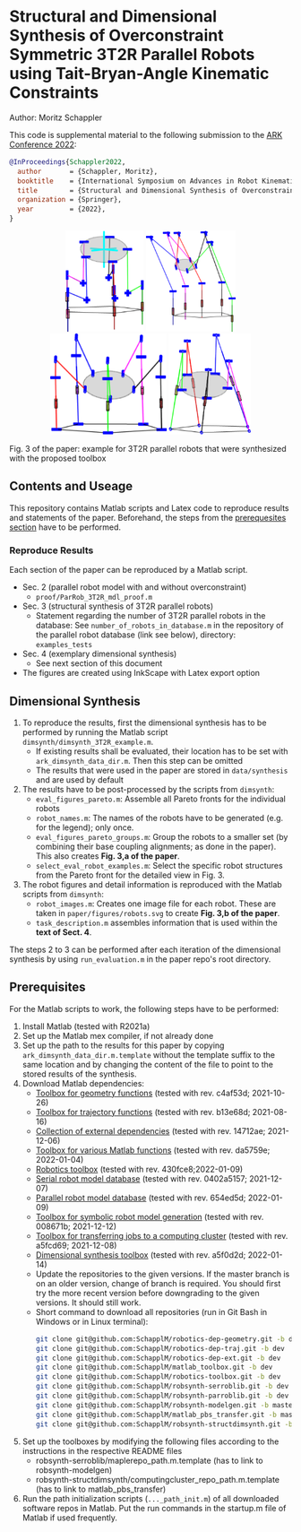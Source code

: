 # Structural and Dimensional Synthesis of Overconstraint Symmetric 3T2R Parallel Robots using Tait-Bryan-Angle Kinematic Constraints

Author: Moritz Schappler

This code is supplemental material to the following submission to the [ARK Conference 2022](https://ark2022.com/):

```bib
@InProceedings{Schappler2022,
  author       = {Schappler, Moritz},
  booktitle    = {International Symposium on Advances in Robot Kinematics},
  title        = {Structural and Dimensional Synthesis of Overconstraint Symmetric 3T2R Parallel Robots using Tait-Bryan-Angle Kinematic Constraints},
  organization = {Springer},
  year         = {2022},
}
```
<p align="middle">


  <img src="paper/figures/RobotFig_PlotNum2_RobGroup2_P5PRRRR4V1G_r864.png" height="180px" />
  <img src="paper/figures/RobotFig_PlotNum3_RobGroup3_P5PRRRR6G_r864.png" height="180px" />
  <img src="paper/figures/RobotFig_PlotNum5_RobGroup5_P5RPRRR8G_r864.png" height="180px" /> 
  <img src="paper/figures/RobotFig_PlotNum6_RobGroup6_P5RPRRR8V1G_r864.png" height="180px" />
</p>
Fig. 3 of the paper: example for 3T2R parallel robots that were synthesized with the proposed toolbox

## Contents and Useage

This repository contains Matlab scripts and Latex code to reproduce results and statements of the paper. Beforehand, the steps from the [prerequesites section](#prerequisites) have to be performed.

### Reproduce Results

Each section of the paper can be reproduced by a Matlab script.

* Sec. 2 (parallel robot model with and without overconstraint)
  * `proof/ParRob_3T2R_mdl_proof.m`
* Sec. 3 (structural synthesis of 3T2R parallel robots)
  * Statement regarding the number of 3T2R parallel robots in the database: See `number_of_robots_in_database.m` in the repository of the parallel robot database (link see below), directory: `examples_tests`
* Sec. 4 (exemplary dimensional synthesis)
  * See next section of this document
* The figures are created using InkScape with Latex export option

## Dimensional Synthesis
  
1. To reproduce the results, first the dimensional synthesis has to be performed by running the Matlab script `dimsynth/dimsynth_3T2R_example.m`.
    * If existing results shall be evaluated, their location has to be set with `ark_dimsynth_data_dir.m`. Then this step can be omitted
    * The results that were used in the paper are stored in `data/synthesis` and are used by default
2. The results have to be post-processed by the scripts from `dimsynth`:
    * `eval_figures_pareto.m`: Assemble all Pareto fronts for the individual robots
    * `robot_names.m`: The names of the robots have to be generated (e.g. for the legend); only once.
    * `eval_figures_pareto_groups.m`: Group the robots to a smaller set (by combining their base coupling alignments; as done in the paper). This also creates **Fig. 3,a of the paper**.
    * `select_eval_robot_examples.m`: Select the specific robot structures from the Pareto front for the detailed view in Fig. 3.
3. The robot figures and detail information is reproduced with the Matlab scripts from `dimsynth`:
    * `robot_images.m`: Creates one image file for each robot. These are taken in `paper/figures/robots.svg` to create **Fig. 3,b of the paper**.
    * `task_description.m` assembles information that is used within the **text of Sect. 4**.

The steps 2 to 3 can be performed after each iteration of the dimensional synthesis by using `run_evaluation.m` in the paper repo's root directory.

## Prerequisites <a name="prerequisites">

For the Matlab scripts to work, the following steps have to be performed:

1. Install Matlab (tested with R2021a)
2. Set up the Matlab mex compiler, if not already done
3. Set up the path to the results for this paper by copying `ark_dimsynth_data_dir.m.template` without the template suffix to the same location and by changing the content of the file to point to the stored results of the synthesis.
4. Download Matlab dependencies:
    * [Toolbox for geometry functions](https://github.com/SchapplM/robotics-dep-geometry) (tested with rev. c4af53d; 2021-10-26)
    * [Toolbox for trajectory functions](https://github.com/SchapplM/robotics-dep-traj) (tested with rev. b13e68d; 2021-08-16)
    * [Collection of external dependencies](https://github.com/SchapplM/robotics-dep-ext) (tested with rev. 14712ae; 2021-12-06)
    * [Toolbox for various Matlab functions](https://github.com/SchapplM/matlab_toolbox) (tested with rev. da5759e; 2022-01-04)
    * [Robotics toolbox](https://github.com/SchapplM/robotics-toolbox) (tested with rev. 430fce8;2022-01-09)
    * [Serial robot model database](https://github.com/SchapplM/robsynth-serroblib) (tested with rev. 0402a5157; 2021-12-07)
    * [Parallel robot model database](https://github.com/SchapplM/robsynth-parroblib) (tested with rev. 654ed5d; 2022-01-09)
    * [Toolbox for symbolic robot model generation](https://github.com/SchapplM/robsynth-modelgen) (tested with rev. 008671b; 2021-12-12)
    * [Toolbox for transferring jobs to a computing cluster](https://github.com/SchapplM/matlab_pbs_transfer) (tested with rev. a5fcd69; 2021-12-08)
    * [Dimensional synthesis toolbox](https://github.com/SchapplM/robsynth-structdimsynth) (tested with rev. a5f0d2d; 2022-01-14)
    * Update the repositories to the given versions. If the master branch is on an older version, change of branch is required. You should first try the more recent version before downgrading to the given versions. It should still work.
    * Short command to download all repositories (run in Git Bash in Windows or in Linux terminal):
      ```Bash
      git clone git@github.com:SchapplM/robotics-dep-geometry.git -b dev
      git clone git@github.com:SchapplM/robotics-dep-traj.git -b dev
      git clone git@github.com:SchapplM/robotics-dep-ext.git -b dev
      git clone git@github.com:SchapplM/matlab_toolbox.git -b dev
      git clone git@github.com:SchapplM/robotics-toolbox.git -b dev
      git clone git@github.com:SchapplM/robsynth-serroblib.git -b dev
      git clone git@github.com:SchapplM/robsynth-parroblib.git -b dev
      git clone git@github.com:SchapplM/robsynth-modelgen.git -b master
      git clone git@github.com:SchapplM/matlab_pbs_transfer.git -b master
      git clone git@github.com:SchapplM/robsynth-structdimsynth.git -b dev
      ```
5. Set up the toolboxes by modifying the following files according to the instructions in the respective README files
    * robsynth-serroblib/maplerepo_path.m.template (has to link to robsynth-modelgen)
    * robsynth-structdimsynth/computingcluster_repo_path.m.template (has to link to matlab_pbs_transfer)
6. Run the path initialization scripts (`..._path_init.m`) of all downloaded software repos in Matlab. Put the run commands in the startup.m file of Matlab if used frequently.

